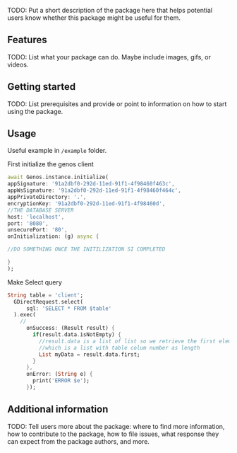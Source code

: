 
<!-- 
This README describes the package. If you publish this package to pub.dev,
this README's contents appear on the landing page for your package.

For information about how to write a good package README, see the guide for
[writing package pages](https://dart.dev/guides/libraries/writing-package-pages). 

For general information about developing packages, see the Dart guide for
[creating packages](https://dart.dev/guides/libraries/create-library-packages)
and the Flutter guide for
[developing packages and plugins](https://flutter.dev/developing-packages). 
-->

TODO: Put a short description of the package here that helps potential users
know whether this package might be useful for them.

## Features

TODO: List what your package can do. Maybe include images, gifs, or videos.

## Getting started

TODO: List prerequisites and provide or point to information on how to
start using the package.

## Usage

Useful example in `/example` folder. 

First initialize the genos client

```dart
await Genos.instance.initialize(
appSignature: '91a2dbf0-292d-11ed-91f1-4f98460f463c',
appWsSignature: '91a2dbf0-292d-11ed-91f1-4f98460f464c',
appPrivateDirectory: '.',
encryptionKey: '91a2dbf0-292d-11ed-91f1-4f98460d',
//THE DATABASE SERVER
host: 'localhost',
port: '8080',
unsecurePort: '80',
onInitialization: (g) async {

//DO SOMETHING ONCE THE INITILIZATION SI COMPLETED

}
);
```
Make Select query

```dart
String table = 'client';
  GDirectRequest.select(
      sql: 'SELECT * FROM $table'
  ).exec(
    //
      onSuccess: (Result result) {
        if(result.data.isNotEmpty) {
          //result.data is a list of list so we retrieve the first element 
          //which is a list with table colum number as length
          List myData = result.data.first;
        }
      },
      onError: (String e) {
        print('ERROR $e');
      });
```

## Additional information

TODO: Tell users more about the package: where to find more information, how to 
contribute to the package, how to file issues, what response they can expect 
from the package authors, and more.
